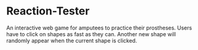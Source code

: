 # Reaction-Tester
An interactive web game for amputees to practice their prostheses. Users have to click on shapes as fast as they can. Another new shape will randomly appear when the current shape is clicked.
